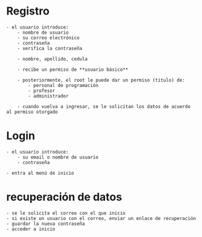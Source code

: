 # Registro
	- el usuario introduce: 
		- nombre de usuario
		- su correo electrónico
		- contraseña
		- verifica la contraseña
		
		- nombre, apellido, cedula

		- recibe un permiso de **usuario básico**

		- posteriormente, el root le puede dar un permiso (titulo) de:
			- personal de programación
			- profesor
			- administrador

		- cuando vuelva a ingresar, se le solicitan los datos de acuerdo al permiso otorgado

# Login
	- el usuario introduce:
		- su email o nombre de usuario
		- contraseña

	- entra al menú de inicio

# recuperación de datos
	- se le solicita el correo con el que inicio
	- si existe un usuario con el correo, enviar un enlace de recuperación
	- guardar la nueva contraseña
	- acceder a inicio
